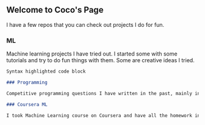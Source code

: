 ## Welcome to Coco's Page

I have a few repos that you can check out projects I do for fun.

### ML

Machine learning projects I have tried out. I started some with some tutorials and try to do fun things with them. Some are creative ideas I tried.

```markdown
Syntax highlighted code block

### Programming

Competitive programming questions I have written in the past, mainly in college.

### Coursera ML

I took Machine Learning course on Coursera and have all the homework in that folder.
